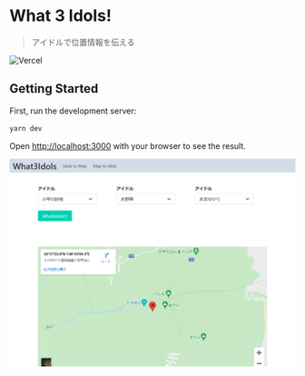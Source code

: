 # What 3 Idols!

> アイドルで位置情報を伝える

![Vercel](http://therealsujitk-vercel-badge.vercel.app/?app=what3idols)

## Getting Started

First, run the development server:

```bash
yarn dev
```

Open [http://localhost:3000](http://localhost:3000) with your browser to see the result.

![image](./image.png)
